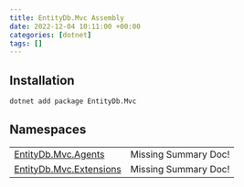 ```yaml
---
title: EntityDb.Mvc Assembly
date: 2022-12-04 10:11:00 +00:00
categories: [dotnet]
tags: []
---
```


## Installation
```sh
dotnet add package EntityDb.Mvc
```
## Namespaces
<table><tr><td><a href='/posts/dotnet-entitydb-mvc-agents'>EntityDb.Mvc.Agents</a></td><td>Missing Summary Doc!</td></tr><tr><td><a href='/posts/dotnet-entitydb-mvc-extensions'>EntityDb.Mvc.Extensions</a></td><td>Missing Summary Doc!</td></tr></table>
